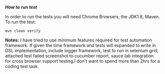 
***How to run test***

In order to run the tests you will need Chrome Browsers, the JDK1.8, Maven. To run the test:

``` 
mvn clean verify
```

**Notes:** I have tried to use minimum features required for test automation framework. If given the time framework and tests will expanded to write in DSL implementation, include logger framework, test to run in selenium grid, attached test failed screenshot to cucumber report, sauce lab integration for cross browser support testing.I don't want to spend more than 2hrs for a coding test task. 